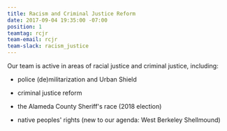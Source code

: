 ```yaml
---
title: Racism and Criminal Justice Reform
date: 2017-09-04 19:35:00 -07:00
position: 1
teamtag: rcjr
team-email: rcjr
team-slack: racism_justice
---
```


Our team is active in areas of racial justice and criminal justice, including:

- police (de)militarization and Urban Shield

- criminal justice reform

- the Alameda County Sheriff's race (2018 election)

- native peoples' rights (new to our agenda: West Berkeley Shellmound)